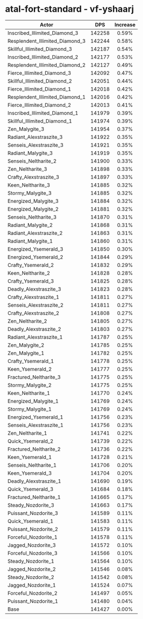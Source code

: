 # atal-fort-standard - vf-yshaarj
| Actor | DPS | Increase |
|---|:---:|:---:|
|Inscribed_Illimited_Diamond_3|142258|0.59%|
|Resplendent_Illimited_Diamond_3|142244|0.58%|
|Skillful_Illimited_Diamond_3|142187|0.54%|
|Inscribed_Illimited_Diamond_2|142177|0.53%|
|Resplendent_Illimited_Diamond_2|142127|0.49%|
|Fierce_Illimited_Diamond_3|142092|0.47%|
|Skillful_Illimited_Diamond_2|142051|0.44%|
|Fierce_Illimited_Diamond_1|142018|0.42%|
|Resplendent_Illimited_Diamond_1|142016|0.42%|
|Fierce_Illimited_Diamond_2|142013|0.41%|
|Inscribed_Illimited_Diamond_1|141979|0.39%|
|Skillful_Illimited_Diamond_1|141974|0.39%|
|Zen_Malygite_3|141954|0.37%|
|Radiant_Alexstraszite_3|141922|0.35%|
|Senseis_Alexstraszite_3|141921|0.35%|
|Radiant_Malygite_3|141919|0.35%|
|Senseis_Neltharite_2|141900|0.33%|
|Zen_Neltharite_3|141898|0.33%|
|Crafty_Alexstraszite_3|141897|0.33%|
|Keen_Neltharite_3|141885|0.32%|
|Stormy_Malygite_3|141885|0.32%|
|Energized_Malygite_3|141884|0.32%|
|Energized_Malygite_2|141881|0.32%|
|Senseis_Neltharite_3|141870|0.31%|
|Radiant_Malygite_2|141868|0.31%|
|Radiant_Alexstraszite_2|141863|0.31%|
|Radiant_Malygite_1|141860|0.31%|
|Energized_Ysemerald_3|141850|0.30%|
|Energized_Ysemerald_2|141844|0.29%|
|Crafty_Ysemerald_2|141832|0.29%|
|Keen_Neltharite_2|141828|0.28%|
|Crafty_Ysemerald_3|141825|0.28%|
|Deadly_Alexstraszite_3|141823|0.28%|
|Crafty_Alexstraszite_1|141811|0.27%|
|Senseis_Alexstraszite_2|141811|0.27%|
|Crafty_Alexstraszite_2|141808|0.27%|
|Zen_Neltharite_2|141805|0.27%|
|Deadly_Alexstraszite_2|141803|0.27%|
|Radiant_Alexstraszite_1|141787|0.25%|
|Zen_Malygite_2|141785|0.25%|
|Zen_Malygite_1|141782|0.25%|
|Crafty_Ysemerald_1|141778|0.25%|
|Keen_Ysemerald_2|141777|0.25%|
|Fractured_Neltharite_3|141775|0.25%|
|Stormy_Malygite_2|141775|0.25%|
|Keen_Neltharite_1|141770|0.24%|
|Energized_Malygite_1|141769|0.24%|
|Stormy_Malygite_1|141769|0.24%|
|Energized_Ysemerald_1|141756|0.23%|
|Senseis_Alexstraszite_1|141756|0.23%|
|Zen_Neltharite_1|141741|0.22%|
|Quick_Ysemerald_2|141739|0.22%|
|Fractured_Neltharite_2|141736|0.22%|
|Keen_Ysemerald_1|141728|0.21%|
|Senseis_Neltharite_1|141706|0.20%|
|Keen_Ysemerald_3|141704|0.20%|
|Deadly_Alexstraszite_1|141690|0.19%|
|Quick_Ysemerald_3|141684|0.18%|
|Fractured_Neltharite_1|141665|0.17%|
|Steady_Nozdorite_3|141663|0.17%|
|Puissant_Nozdorite_3|141589|0.11%|
|Quick_Ysemerald_1|141583|0.11%|
|Puissant_Nozdorite_2|141579|0.11%|
|Forceful_Nozdorite_1|141578|0.11%|
|Jagged_Nozdorite_3|141572|0.10%|
|Forceful_Nozdorite_3|141566|0.10%|
|Steady_Nozdorite_1|141564|0.10%|
|Jagged_Nozdorite_2|141546|0.08%|
|Steady_Nozdorite_2|141542|0.08%|
|Jagged_Nozdorite_1|141524|0.07%|
|Forceful_Nozdorite_2|141497|0.05%|
|Puissant_Nozdorite_1|141480|0.04%|
|Base|141427|0.00%|

